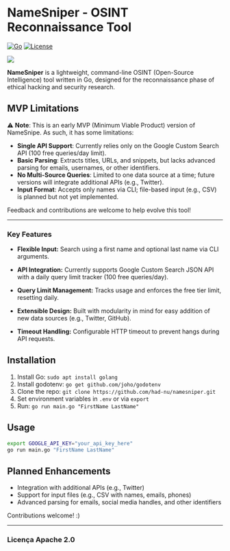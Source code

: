 # NameSniper - OSINT Reconnaissance Tool

[![Go](https://img.shields.io/badge/Go-00ADD8?style=flat-square&logo=go&logoColor=white)](https://golang.org/)
[![License](https://img.shields.io/badge/License-Apache%202.0-blue?style=flat-square)](https://www.apache.org/licenses/LICENSE-2.0)

![](img/banne_ns.png)

**NameSniper** is a lightweight, command-line OSINT (Open-Source Intelligence) tool written in Go, designed for the reconnaissance phase of ethical hacking and security research.

## MVP Limitations
⚠️ **Note**: This is an early MVP (Minimum Viable Product) version of NameSnipe. As such, it has some limitations:
- **Single API Support**: Currently relies only on the Google Custom Search API (100 free queries/day limit).
- **Basic Parsing**: Extracts titles, URLs, and snippets, but lacks advanced parsing for emails, usernames, or other identifiers.
- **No Multi-Source Queries**: Limited to one data source at a time; future versions will integrate additional APIs (e.g., Twitter).
- **Input Format**: Accepts only names via CLI; file-based input (e.g., CSV) is planned but not yet implemented.

Feedback and contributions are welcome to help evolve this tool!

---
### Key Features

- **Flexible Input:** Search using a first name and optional last name via CLI arguments.

- **API Integration:** Currently supports Google Custom Search JSON API with a daily query limit tracker (100 free queries/day).

- **Query Limit Management:** Tracks usage and enforces the free tier limit, resetting daily.

- **Extensible Design:** Built with modularity in mind for easy addition of new data sources (e.g., Twitter, GitHub).

- **Timeout Handling:** Configurable HTTP timeout to prevent hangs during API requests.

## Installation

1. Install Go: `sudo apt install golang`
2. Install godotenv: `go get github.com/joho/godotenv`
3. Clone the repo: `git clone https://github.com/had-nu/namesniper.git`
4. Set environment variables in `.env` or via `export`
5. Run: `go run main.go "FirstName LastName"`

## Usage
```bash
export GOOGLE_API_KEY="your_api_key_here"
go run main.go "FirstName LastName"
```

## Planned Enhancements

- Integration with additional APIs (e.g., Twitter)
- Support for input files (e.g., CSV with names, emails, phones)
- Advanced parsing for emails, social media handles, and other identifiers

Contributions welcome! :)

---

### Licença Apache 2.0

